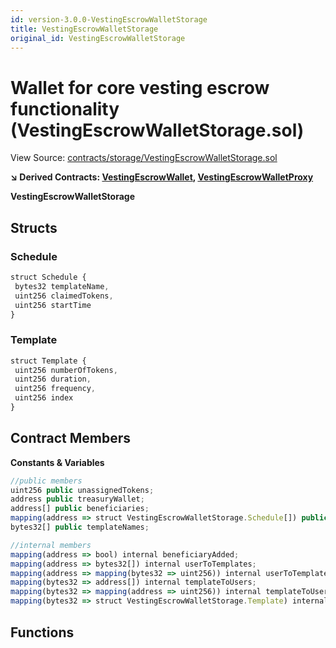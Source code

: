 ```yaml
---
id: version-3.0.0-VestingEscrowWalletStorage
title: VestingEscrowWalletStorage
original_id: VestingEscrowWalletStorage
---
```


# Wallet for core vesting escrow functionality (VestingEscrowWalletStorage.sol)

View Source: [contracts/storage/VestingEscrowWalletStorage.sol](../../contracts/storage/VestingEscrowWalletStorage.sol)

**↘ Derived Contracts: [VestingEscrowWallet](VestingEscrowWallet.md), [VestingEscrowWalletProxy](VestingEscrowWalletProxy.md)**

**VestingEscrowWalletStorage**

## Structs
### Schedule

```js
struct Schedule {
 bytes32 templateName,
 uint256 claimedTokens,
 uint256 startTime
}
```

### Template

```js
struct Template {
 uint256 numberOfTokens,
 uint256 duration,
 uint256 frequency,
 uint256 index
}
```

## Contract Members
**Constants & Variables**

```js
//public members
uint256 public unassignedTokens;
address public treasuryWallet;
address[] public beneficiaries;
mapping(address => struct VestingEscrowWalletStorage.Schedule[]) public schedules;
bytes32[] public templateNames;

//internal members
mapping(address => bool) internal beneficiaryAdded;
mapping(address => bytes32[]) internal userToTemplates;
mapping(address => mapping(bytes32 => uint256)) internal userToTemplateIndex;
mapping(bytes32 => address[]) internal templateToUsers;
mapping(bytes32 => mapping(address => uint256)) internal templateToUserIndex;
mapping(bytes32 => struct VestingEscrowWalletStorage.Template) internal templates;

```

## Functions

